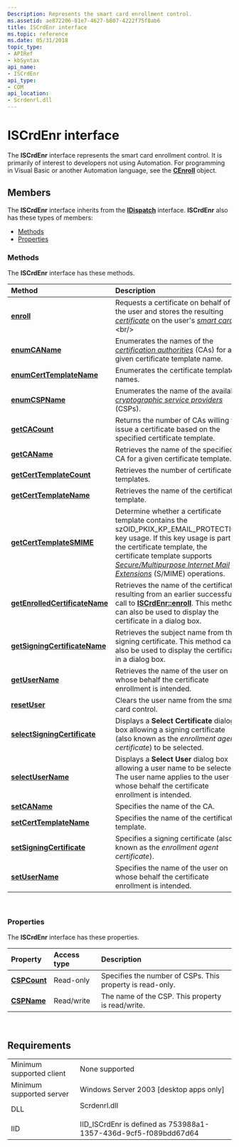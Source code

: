 ```yaml
---
Description: Represents the smart card enrollment control.
ms.assetid: ae872206-81e7-4627-b807-4222f75f8ab6
title: ISCrdEnr interface
ms.topic: reference
ms.date: 05/31/2018
topic_type: 
- APIRef
- kbSyntax
api_name: 
- ISCrdEnr
api_type: 
- COM
api_location: 
- Scrdenrl.dll
---
```


# ISCrdEnr interface

The **ISCrdEnr** interface represents the smart card enrollment control. It is primarily of interest to developers not using Automation. For programming in Visual Basic or another Automation language, see the [**CEnroll**](https://msdn.microsoft.com/library/Aa376007(v=VS.85).aspx) object.

## Members

The **ISCrdEnr** interface inherits from the [**IDispatch**](https://msdn.microsoft.com/library/ms221608(v=VS.71).aspx) interface. **ISCrdEnr** also has these types of members:

-   [Methods](#methods)
-   [Properties](#properties)

### Methods

The **ISCrdEnr** interface has these methods.



| Method                                                                    | Description                                                                                                                                                                                                                                                                                                                                                                                                         |
|:--------------------------------------------------------------------------|:--------------------------------------------------------------------------------------------------------------------------------------------------------------------------------------------------------------------------------------------------------------------------------------------------------------------------------------------------------------------------------------------------------------------|
| [**enroll**](https://msdn.microsoft.com/library/Aa386564(v=VS.85).aspx)                                         | Requests a certificate on behalf of the user and stores the resulting [*certificate*](https://msdn.microsoft.com/library/ms721572(v=VS.85).aspx) on the user's [*smart card*](https://msdn.microsoft.com/library/ms721625(v=VS.85).aspx).<br/>                                                                                                                                                |
| [**enumCAName**](iscrdenr-enumcaname.md)                                 | Enumerates the names of the [*certification authorities*](https://msdn.microsoft.com/library/ms721572(v=VS.85).aspx) (CAs) for a given certificate template name.<br/>                                                                                                                                                                                                       |
| [**enumCertTemplateName**](iscrdenr-enumcerttemplatename.md)             | Enumerates the certificate template names.<br/>                                                                                                                                                                                                                                                                                                                                                               |
| [**enumCSPName**](iscrdenr-enumcspname.md)                               | Enumerates the name of the available [*cryptographic service providers*](https://msdn.microsoft.com/library/ms721572(v=VS.85).aspx) (CSPs).<br/>                                                                                                                                                                                                               |
| [**getCACount**](iscrdenr-getcacount.md)                                 | Returns the number of CAs willing to issue a certificate based on the specified certificate template.<br/>                                                                                                                                                                                                                                                                                                    |
| [**getCAName**](iscrdenr-getcaname.md)                                   | Retrieves the name of the specified CA for a given certificate template.<br/>                                                                                                                                                                                                                                                                                                                                 |
| [**getCertTemplateCount**](iscrdenr-getcerttemplatecount.md)             | Retrieves the number of certificate templates.<br/>                                                                                                                                                                                                                                                                                                                                                           |
| [**getCertTemplateName**](iscrdenr-getcerttemplatename.md)               | Retrieves the name of the certificate template.<br/>                                                                                                                                                                                                                                                                                                                                                          |
| [**getCertTemplateSMIME**](iscrdenr-getcerttemplatesmime.md)             | Determine whether a certificate template contains the szOID\_PKIX\_KP\_EMAIL\_PROTECTION key usage. If this key usage is part of the certificate template, the certificate template supports [*Secure/Multipurpose Internet Mail Extensions*](https://msdn.microsoft.com/library/ms721625(v=VS.85).aspx) (S/MIME) operations.<br/> |
| [**getEnrolledCertificateName**](iscrdenr-getenrolledcertificatename.md) | Retrieves the name of the certificate resulting from an earlier successful call to [**ISCrdEnr::enroll**](https://msdn.microsoft.com/library/Aa386564(v=VS.85).aspx). This method can also be used to display the certificate in a dialog box.<br/>                                                                                                                                                                                                 |
| [**getSigningCertificateName**](iscrdenr-getsigningcertificatename.md)   | Retrieves the subject name from the signing certificate. This method can also be used to display the certificate in a dialog box. <br/>                                                                                                                                                                                                                                                                       |
| [**getUserName**](iscrdenr-getusername.md)                               | Retrieves the name of the user on whose behalf the certificate enrollment is intended.<br/>                                                                                                                                                                                                                                                                                                                   |
| [**resetUser**](iscrdenr-resetuser.md)                                   | Clears the user name from the smart card control.<br/>                                                                                                                                                                                                                                                                                                                                                        |
| [**selectSigningCertificate**](iscrdenr-selectsigningcertificate.md)     | Displays a **Select Certificate** dialog box allowing a signing certificate (also known as the *enrollment agent certificate*) to be selected.<br/>                                                                                                                                                                                                                                                           |
| [**selectUserName**](iscrdenr-selectusername.md)                         | Displays a **Select User** dialog box allowing a user name to be selected. The user name applies to the user on whose behalf the certificate enrollment is intended.<br/>                                                                                                                                                                                                                                     |
| [**setCAName**](iscrdenr-setcaname.md)                                   | Specifies the name of the CA.<br/>                                                                                                                                                                                                                                                                                                                                                                            |
| [**setCertTemplateName**](iscrdenr-setcerttemplatename.md)               | Specifies the name of the certificate template.<br/>                                                                                                                                                                                                                                                                                                                                                          |
| [**setSigningCertificate**](iscrdenr-setsigningcertificate.md)           | Specifies a signing certificate (also known as the *enrollment agent certificate*).<br/>                                                                                                                                                                                                                                                                                                                      |
| [**setUserName**](iscrdenr-setusername.md)                               | Specifies the name of the user on whose behalf the certificate enrollment is intended.<br/>                                                                                                                                                                                                                                                                                                                   |



 

### Properties

The **ISCrdEnr** interface has these properties.



| Property                                         | Access type           | Description                                                          |
|:-------------------------------------------------|:----------------------|:---------------------------------------------------------------------|
| [**CSPCount**](iscrdenr-cspcount.md)<br/> | Read-only<br/>  | Specifies the number of CSPs. This property is read-only.<br/> |
| [**CSPName**](iscrdenr-cspname.md)<br/>   | Read/write<br/> | The name of the CSP. This property is read/write. <br/>        |



 

## Requirements



|                                     |                                                                                         |
|-------------------------------------|-----------------------------------------------------------------------------------------|
| Minimum supported client<br/> | None supported<br/>                                                               |
| Minimum supported server<br/> | Windows Server 2003 \[desktop apps only\]<br/>                                    |
| DLL<br/>                      | <dl> <dt>Scrdenrl.dll</dt> </dl> |
| IID<br/>                      | IID\_ISCrdEnr is defined as 753988a1-1357-436d-9cf5-f089bdd67d64<br/>             |



 

 




